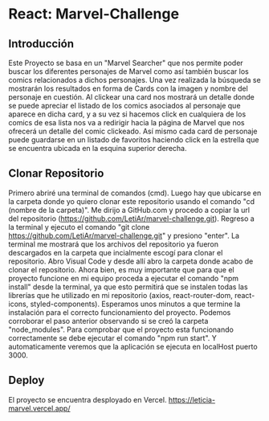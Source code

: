 # React: Marvel-Challenge

## Introducción

Este Proyecto se basa en un "Marvel Searcher" que nos permite poder buscar los diferentes personajes de Marvel como así también buscar los comics relacionados a dichos personajes.
Una vez realizada la búsqueda se mostrarán  los resultados en forma de Cards con la imagen y nombre del personaje en cuestión.
Al clickear una card nos mostrará un detalle donde se puede apreciar el listado de los comics asociados al personaje que aparece en dicha card, y a su vez si hacemos click en cualquiera de los comics de esa lista nos va a redirigir hacia la página de Marvel que nos ofrecerá un detalle del comic clickeado.
Así mismo cada card de personaje puede guardarse en un listado de favoritos haciendo click en la estrella que se encuentra ubicada en la esquina superior derecha.


## Clonar Repositorio

Primero abriré una terminal de comandos (cmd).
Luego hay que ubicarse en la carpeta donde yo quiero clonar este repositorio usando el comando "cd (nombre de la carpeta)".
Me dirijo a GitHub.com y procedo a copiar la url del repositorio (https://github.com/LetiAr/marvel-challenge.git).
Regreso a la terminal y ejecuto el comando "git clone https://github.com/LetiAr/marvel-challenge.git" y presiono "enter".
La terminal me mostrará que los archivos del repositorio ya fueron descargados en la carpeta que incialmente escogí para clonar el repositorio.
Abro Visual Code y desde allí abro la carpeta donde acabo de clonar el repositorio.
Ahora bien, es muy importante que para que el proyecto funcione en mi equipo proceda a ejecutar el comando "npm install" desde la terminal, ya que esto permitirá que se instalen todas las librerías que he utilizado en mi repositorio (axios, react-router-dom, react-icons, styled-components).
Esperamos unos minutos a que termine la instalación para el correcto funcionamiento del proyecto.
Podemos corroborar el paso anterior observando si se creó la carpeta "node_modules".
Para comprobar que el proyecto esta funcionando correctamente se debe ejecutar el comando "npm run start".
Y automaticamente veremos que la aplicación se ejecuta en localHost puerto 3000.

## Deploy

El proyecto se encuentra desployado en Vercel.
https://leticia-marvel.vercel.app/
